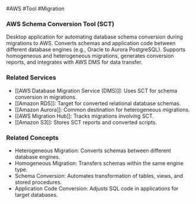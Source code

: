 #AWS #Tool #Migration 
### AWS Schema Conversion Tool (SCT)

Desktop application for automating database schema conversion during migrations to AWS. Converts schemas and application code between different database engines (e.g., Oracle to Aurora PostgreSQL). Supports homogeneous and heterogeneous migrations, generates conversion reports, and integrates with AWS DMS for data transfer.

### Related Services

- [[AWS Database Migration Service (DMS)]]: Uses SCT for schema conversion in migrations.
- [[Amazon RDS]]: Target for converted relational database schemas.
- [[Amazon Aurora]]: Common destination for heterogeneous migrations.
- [[AWS Migration Hub]]: Tracks migrations involving SCT.
- [[Amazon S3]]: Stores SCT reports and converted scripts.

### Related Concepts

- Heterogeneous Migration: Converts schemas between different database engines.
- Homogeneous Migration: Transfers schemas within the same engine type.
- Schema Conversion: Automates transformation of tables, views, and stored procedures.
- Application Code Conversion: Adjusts SQL code in applications for target databases.